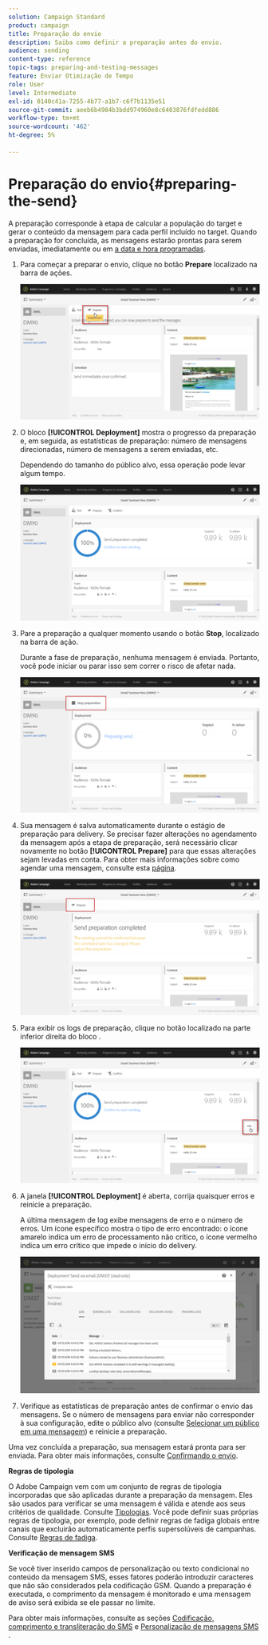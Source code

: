 ```yaml
---
solution: Campaign Standard
product: campaign
title: Preparação do envio
description: Saiba como definir a preparação antes do envio.
audience: sending
content-type: reference
topic-tags: preparing-and-testing-messages
feature: Enviar Otimização de Tempo
role: User
level: Intermediate
exl-id: 0140c41a-7255-4b77-a1b7-c6f7b1135e51
source-git-commit: aeeb6b4984b3bdd974960e8c6403876fdfedd886
workflow-type: tm+mt
source-wordcount: '462'
ht-degree: 5%

---
```


# Preparação do envio{#preparing-the-send}

A preparação corresponde à etapa de calcular a população do target e gerar o conteúdo da mensagem para cada perfil incluído no target. Quando a preparação for concluída, as mensagens estarão prontas para serem enviadas, imediatamente ou em [a data e hora programadas](../../sending/using/about-scheduling-messages.md).

1. Para começar a preparar o envio, clique no botão **Prepare** localizado na barra de ações.

   ![](assets/preparing_delivery_2.png)

1. O bloco **[!UICONTROL Deployment]** mostra o progresso da preparação e, em seguida, as estatísticas de preparação: número de mensagens direcionadas, número de mensagens a serem enviadas, etc.

   Dependendo do tamanho do público alvo, essa operação pode levar algum tempo.

   ![](assets/preparing_delivery.png)

1. Pare a preparação a qualquer momento usando o botão **Stop**, localizado na barra de ação.

   Durante a fase de preparação, nenhuma mensagem é enviada. Portanto, você pode iniciar ou parar isso sem correr o risco de afetar nada.

   ![](assets/preparing_delivery_6.png)

1. Sua mensagem é salva automaticamente durante o estágio de preparação para delivery. Se precisar fazer alterações no agendamento da mensagem após a etapa de preparação, será necessário clicar novamente no botão **[!UICONTROL Prepare]** para que essas alterações sejam levadas em conta. Para obter mais informações sobre como agendar uma mensagem, consulte esta [página](../../sending/using/about-scheduling-messages.md).

   ![](assets/preparing_delivery_5.png)

1. Para exibir os logs de preparação, clique no botão localizado na parte inferior direita do bloco .

   ![](assets/preparing_delivery_4.png)

1. A janela **[!UICONTROL Deployment]** é aberta, corrija quaisquer erros e reinicie a preparação.

   A última mensagem de log exibe mensagens de erro e o número de erros. Um ícone específico mostra o tipo de erro encontrado: o ícone amarelo indica um erro de processamento não crítico, o ícone vermelho indica um erro crítico que impede o início do delivery.

   ![](assets/preparing_delivery_3.png)

1. Verifique as estatísticas de preparação antes de confirmar o envio das mensagens. Se o número de mensagens para enviar não corresponder à sua configuração, edite o público alvo (consulte [Selecionar um público em uma mensagem](../../audiences/using/selecting-an-audience-in-a-message.md)) e reinicie a preparação.

Uma vez concluída a preparação, sua mensagem estará pronta para ser enviada. Para obter mais informações, consulte [Confirmando o envio](../../sending/using/confirming-the-send.md).

**Regras de tipologia**

O Adobe Campaign vem com um conjunto de regras de tipologia incorporadas que são aplicadas durante a preparação da mensagem. Eles são usados para verificar se uma mensagem é válida e atende aos seus critérios de qualidade. Consulte [Tipologias](../../sending/using/about-typology-rules.md). Você pode definir suas próprias regras de tipologia, por exemplo, pode definir regras de fadiga globais entre canais que excluirão automaticamente perfis supersolúveis de campanhas. Consulte [Regras de fadiga](../../sending/using/fatigue-rules.md).

**Verificação de mensagem SMS**

Se você tiver inserido campos de personalização ou texto condicional no conteúdo da mensagem SMS, esses fatores poderão introduzir caracteres que não são considerados pela codificação GSM. Quando a preparação é executada, o comprimento da mensagem é monitorado e uma mensagem de aviso será exibida se ele passar no limite.

Para obter mais informações, consulte as seções [Codificação, comprimento e transliteração do SMS](../../administration/using/configuring-sms-channel.md#sms-encoding--length-and-transliteration) e [Personalização de mensagens SMS](../../channels/using/personalizing-sms-messages.md) .
